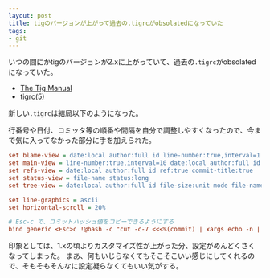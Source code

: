 ```yaml
---
layout: post
title: tigのバージョンが上がって過去の.tigrcがobsolatedになっていた
tags: 
- git
---
```

いつの間にかtigのバージョンが2.xに上がっていて、過去の`.tigrc`がobsolatedになっていた。

 - [The Tig Manual](http://jonas.nitro.dk/tig/manual.html)
 - [tigrc(5)](http://jonas.nitro.dk/tig/tigrc.5.html)

新しい`.tigrc`は結局以下のようになった。

行番号や日付、コミッタ等の順番や間隔を自分で調整しやすくなったので、今まで気に入ってなかった部分に手を加えられた。

```ini
set blame-view = date:local author:full id line-number:true,interval=1 text
set main-view = line-number:true,interval=10 date:local author:full id commit-title:true,graph=true,refs=true
set refs-view = date:local author:full id ref:true commit-title:true
set status-view = file-name status:long
set tree-view = date:local author:full id file-size:unit mode file-name

set line-graphics = ascii
set horizontal-scroll = 20%

# Esc-c で、コミットハッシュ値をコピーできるようにする
bind generic <Esc>c !@bash -c "cut -c-7 <<<%(commit) | xargs echo -n | pbcopy"
```

印象としては、1.xの頃よりカスタマイズ性が上がった分、設定がめんどくさくなってしまった。
まあ、何もいじらなくてもそこそこいい感じにしてくれるので、そもそもそんなに設定凝らなくてもいい気がする。
